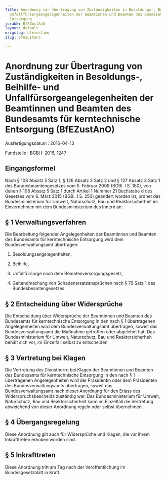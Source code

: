 ```yaml
---
Title: Anordnung zur Übertragung von Zuständigkeiten in Besoldungs-, Beihilfe- und
  Unfallfürsorgeangelegenheiten der Beamtinnen und Beamten des Bundesamts für kerntechnische
  Entsorgung
jurabk: BfEZustAnO
layout: default
origslug: bfezustano
slug: bfezustano

---
```


# Anordnung zur Übertragung von Zuständigkeiten in Besoldungs-, Beihilfe- und Unfallfürsorgeangelegenheiten der Beamtinnen und Beamten des Bundesamts für kerntechnische Entsorgung (BfEZustAnO)

Ausfertigungsdatum
:   2016-04-13

Fundstelle
:   BGBl I: 2016, 1247


## Eingangsformel

Nach § 108 Absatz 5 Satz 1, § 126 Absatz 3 Satz 2 und § 127 Absatz 3 Satz 1 des Bundesbeamtengesetzes vom 5. Februar 2009 (BGBl. I S. 160), von denen § 108 Absatz 5 Satz 1 durch Artikel 1 Nummer 21 Buchstabe d des Gesetzes vom 6. März 2015 (BGBl. I S. 250) geändert worden ist, ordnet das Bundesministerium für Umwelt, Naturschutz, Bau und Reaktorsicherheit im Einvernehmen mit dem Bundesministerium des Innern an:


## § 1 Verwaltungsverfahren

Die Bearbeitung folgender Angelegenheiten der Beamtinnen und Beamten des Bundesamts für kerntechnische Entsorgung wird dem Bundesverwaltungsamt übertragen:

1.  Besoldungsangelegenheiten,


2.  Beihilfe,


3.  Unfallfürsorge nach dem Beamtenversorgungsgesetz,


4.  Geltendmachung von Schadenersatzansprüchen nach § 76 Satz 1 des Bundesbeamtengesetzes.





## § 2 Entscheidung über Widersprüche

Die Entscheidung über Widersprüche der Beamtinnen und Beamten des Bundesamts für kerntechnische Entsorgung in den nach § 1 übertragenen Angelegenheiten wird dem Bundesverwaltungsamt übertragen, soweit das Bundesverwaltungsamt die Maßnahme getroffen oder abgelehnt hat. Das Bundesministerium für Umwelt, Naturschutz, Bau und Reaktorsicherheit behält sich vor, im Einzelfall selbst zu entscheiden.


## § 3 Vertretung bei Klagen

Die Vertretung des Dienstherrn bei Klagen der Beamtinnen und Beamten des Bundesamts für kerntechnische Entsorgung in den nach § 1 übertragenen Angelegenheiten wird der Präsidentin oder dem Präsidenten des Bundesverwaltungsamts übertragen, soweit das Bundesverwaltungsamt nach dieser Anordnung für den Erlass des Widerspruchsbescheids zuständig war. Das Bundesministerium für Umwelt, Naturschutz, Bau und Reaktorsicherheit kann im Einzelfall die Vertretung abweichend von dieser Anordnung regeln oder selbst übernehmen.


## § 4 Übergangsregelung

Diese Anordnung gilt auch für Widersprüche und Klagen, die vor ihrem Inkrafttreten erhoben worden sind.


## § 5 Inkrafttreten

Diese Anordnung tritt am Tag nach der Veröffentlichung im Bundesgesetzblatt in Kraft.

